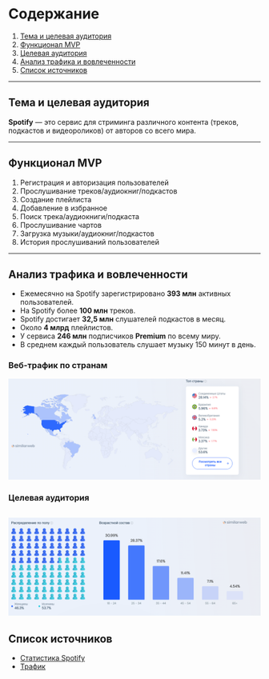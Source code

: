 # Содержание  
1. [Тема и целевая аудитория](#тема-и-целевая-аудитория)  
2. [Функционал MVP](#функционал-mvp)  
3. [Целевая аудитория](#целевая-аудитория)  
4. [Анализ трафика и вовлеченности](#анализ-трафика-и-вовлеченности)  
5. [Список источников](#список-источников)  

---

## Тема и целевая аудитория  
**Spotify** — это сервис для стриминга различного контента (треков, подкастов и видеороликов) от авторов со всего мира.  

---

## Функционал MVP  
1. Регистрация и авторизация пользователей  
2. Прослушивание треков/аудиокниг/подкастов  
3. Создание плейлиста  
4. Добавление в избранное  
5. Поиск трека/аудиокниги/подкаста  
6. Прослушивание чартов  
7. Загрузка музыки/аудиокниг/подкастов
8. История прослушиваний пользователей

---

## Анализ трафика и вовлеченности  

- Ежемесячно на Spotify зарегистрировано **393 млн** активных пользователей.  
- На Spotify более **100 млн** треков.  
- Spotify достигает **32,5 млн** слушателей подкастов в месяц.  
- Около **4 млрд** плейлистов.  
- У сервиса **246 млн** подписчиков **Premium** по всему миру.  
- В среднем каждый пользователь слушает музыку 150 минут в день.

### Веб-трафик по странам  
![Веб-трафик по странам ](/img/country.png)  


### Целевая аудитория  
![Целевая аудитория](/img/demography.png)
---

## Список источников  
- [Статистика Spotify](https://thesocialshepherd.com/blog/spotify-statistics)  
- [Трафик](https://www.similarweb.com/ru/website/spotify.com/)  
